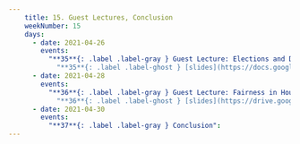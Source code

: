```yaml
---
    title: 15. Guest Lectures, Conclusion
    weekNumber: 15
    days:
      - date: 2021-04-26
        events:
          "**35**{: .label .label-gray } Guest Lecture: Elections and Data":
            "**35**{: .label .label-ghost } [slides](https://docs.google.com/presentation/d/12glL1rH0MMod-tsjN5Xuwf8xhHLFGd3c/edit#slide=id.gd51724a452_0_0) • [code](https://datahub.berkeley.edu/hub/user-redirect/git-sync?repo=https://github.com/surajrampure/data-94-sp21&subPath=lecture/lec35/lec35.ipynb) • [code HTML](resources/assets/lecture/lec35/lec35.html) • no QC"
      - date: 2021-04-28
        events:
          "**36**{: .label .label-gray } Guest Lecture: Fairness in Housing Appraisal":
            "**36**{: .label .label-ghost } [slides](https://drive.google.com/file/d/1b65qYpE2ZCE8B0zs5EFpUdIRBgecUZgP/view?usp=sharing) • no QC"
      - date: 2021-04-30
        events:
          "**37**{: .label .label-gray } Conclusion":
---
```

